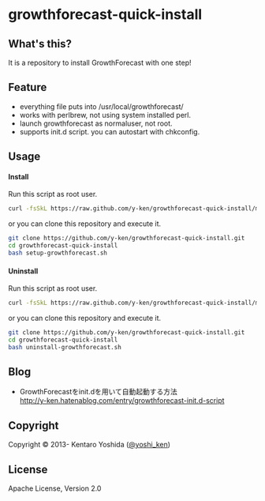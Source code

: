 growthforecast-quick-install
============================

## What's this?

It is a repository to install GrowthForecast with one step!

## Feature

* everything file puts into /usr/local/growthforecast/
* works with perlbrew, not using system installed perl.
* launch growthforecast as normaluser, not root.
* supports init.d script. you can autostart with chkconfig.

## Usage

#### Install

Run this script as root user.
```bash
curl -fsSkL https://raw.github.com/y-ken/growthforecast-quick-install/master/setup-growthforecast.sh | bash
```
or you can clone this repository and execute it.

```bash
git clone https://github.com/y-ken/growthforecast-quick-install.git
cd growthforecast-quick-install
bash setup-growthforecast.sh
```

#### Uninstall

Run this script as root user.
```bash
curl -fsSkL https://raw.github.com/y-ken/growthforecast-quick-install/master/uninstall-growthforecast.sh | bash
```
or you can clone this repository and execute it.

```bash
git clone https://github.com/y-ken/growthforecast-quick-install.git
cd growthforecast-quick-install
bash uninstall-growthforecast.sh
```

## Blog

* GrowthForecastをinit.dを用いて自動起動する方法  
http://y-ken.hatenablog.com/entry/growthforecast-init.d-script


## Copyright

Copyright © 2013- Kentaro Yoshida ([@yoshi_ken](https://twitter.com/yoshi_ken))

## License

Apache License, Version 2.0
